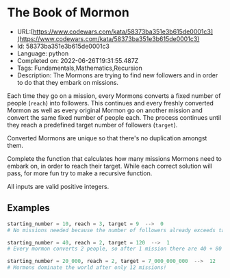 # The Book of Mormon

 - URL:[https://www.codewars.com/kata/58373ba351e3b615de0001c3](https://www.codewars.com/kata/58373ba351e3b615de0001c3)
 - Id: 58373ba351e3b615de0001c3
 - Language: python
 - Completed on: 2022-06-26T19:31:55.487Z
 - Tags: Fundamentals,Mathematics,Recursion
 - Description:
The Mormons are trying to find new followers and in order to do that they embark on missions.

Each time they go on a mission, every Mormons converts a fixed number of people (`reach`) into followers. This continues and every freshly converted Mormon as well as every original Mormon go on another mission and convert the same fixed number of people each. The process continues until they reach a predefined target number of followers (`target`).

Converted Mormons are unique so that there's no duplication amongst them.

Complete the function that calculates how many missions Mormons need to embark on, in order to reach their target. While each correct solution will pass, for more fun try to make a recursive function.

All inputs are valid positive integers.

## Examples

```python
starting_number = 10, reach = 3, target = 9  -->  0
# No missions needed because the number of followers already exceeds target

starting_number = 40, reach = 2, target = 120  -->  1
# Every mormon converts 2 people, so after 1 mission there are 40 + 80 = 120 mormons

starting_number = 20_000, reach = 2, target = 7_000_000_000  -->  12
# Mormons dominate the world after only 12 missions!
```
